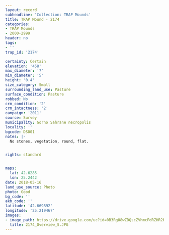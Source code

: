 ```yaml
---
layout: record
subheadline: 'Collection: TRAP Mounds'
title: TRAP Mound - 2174
categories:
- TRAP Mounds
- 2000-2999
header: no
tags:
- ''
trap_id: '2174'

certainty: Certain
elevation: '458'
max_diameter: '7'
min_diameter: '5'
height: '0.4'
size_category: Small
surrounding_land_use: Pasture
surface_condition: Pasture
robbed: No
crm_condition: '2'
crm_intactness: '2'
campaign: '2011'
source: Survey
municipality: Gorno Sahrane necropolis
locality: ''
bgcode: DS001
notes: |-
  No stones, vegetation, round, flat.


rights: standard


maps:
  lat: 42.6285
  lon: 25.2442
date: 2018-05-16
land_use_source: Photo
photo: Good
bg_code: ''
akb_code: ''
latitude: '42.669892'
longitude: '25.219467'
images:
- image_path: https://drive.google.com/uc?id=0B3Rg88wZDQscZVhmcFdRZHR2bnM
  title: 2174_Overview_S.JPG
---
```


